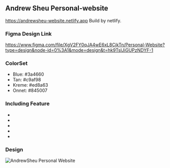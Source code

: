 ## Andrew Sheu Personal-website
<https://andrewsheu-website.netlify.app>
Build by netlify.


### Figma Design Link
<https://www.figma.com/file/XgV2FY0qJA4wE6xL8CjkTn/Personal-Website?type=design&node-id=0%3A1&mode=design&t=hk9TslJiGUPzNDYF-1>

### ColorSet
* Blue: #3a4660
* Tan: #c9af98
* Kreme: #ed8a63
* Onnet: #845007


### Including Feature
*
*
*
*
*

### Design 
![AndrewSheu Personal Website](https://github.com/AndrewSheu/Personal-website/assets/62239782/a374a565-a7ac-4661-9db8-f6942ad4bd4d)
